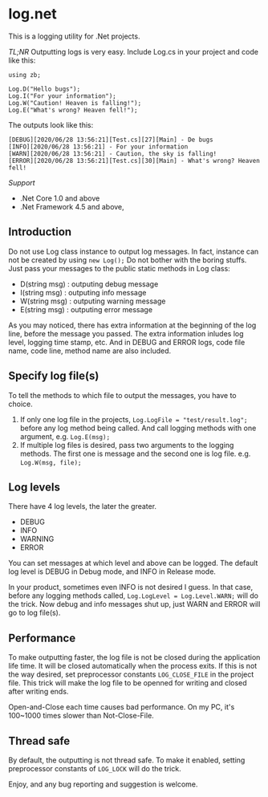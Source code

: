 # log.net

This is a logging utility for .Net projects.

*TL;NR*
Outputting logs is very easy. Include Log.cs in your project and code like this:
```
using zb;

Log.D("Hello bugs");
Log.I("For your information");
Log.W("Caution! Heaven is falling!");
Log.E("What's wrong? Heaven fell!");
```
The outputs look like this:
```
[DEBUG][2020/06/28 13:56:21][Test.cs][27][Main] - De bugs
[INFO][2020/06/28 13:56:21] - For your information
[WARN][2020/06/28 13:56:21] - Caution, the sky is falling!
[ERROR][2020/06/28 13:56:21][Test.cs][30][Main] - What's wrong? Heaven fell!
```

*Support*
- .Net Core 1.0 and above
- .Net Framework 4.5 and above, 

## Introduction
Do not use Log class instance to output log messages. In fact, instance can not be created by using ```new Log();``` Do not bother with the boring stuffs. Just pass your messages to the public static methods in Log class:
- D(string msg) : outputing debug message
- I(string msg) : outputing info message
- W(string msg) : outputing warning message
- E(string msg) : outputing error message

As you may noticed, there has extra information at the beginning of the log line, before the message you passed. The extra information inludes log level, logging time stamp, etc. And in DEBUG and ERROR logs, code file name, code line, method name are also included.

## Specify log file(s)
To tell the methods to which file to output the messages, you have to choice.
1. If only one log file in the projects, ```Log.LogFile = "test/result.log";``` before any log method being called. And call logging methods with one argument, e.g. ```Log.E(msg);```
2. If multiple log files is desired, pass two arguments to the logging methods. The first one is message and the second one is log file. e.g. ```Log.W(msg, file);```

## Log levels
There have 4 log levels, the later the greater.
- DEBUG
- INFO
- WARNING
- ERROR

You can set messages at which level and above can be logged. The default log level is DEBUG in Debug mode, and INFO in Release mode.

In your product, sometimes even INFO is not desired I guess. In that case, before any logging methods called, ```Log.LogLevel = Log.Level.WARN;``` will do the trick. Now debug and info messages shut up, just WARN and ERROR will go to log file(s).

## Performance
To make outputting faster, the log file is not be closed during the application life time. It will be closed automatically when the process exits. If this is not the way desired, set preprocessor constants ```LOG_CLOSE_FILE``` in the project file. This trick will make the log file to be openned for writing and closed after writing ends.

Open-and-Close each time causes bad performance. On my PC, it's 100~1000 times slower than Not-Close-File.

## Thread safe
By default, the outputting is not thread safe. To make it enabled, setting preprocessor constants of ```LOG_LOCK``` will do the trick.

Enjoy, and any bug reporting and suggestion is welcome.